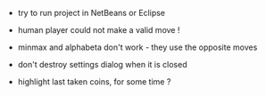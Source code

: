 
- try to run project in NetBeans or Eclipse
- human player could not make a valid move !
- minmax and alphabeta don't work - they use the opposite moves

- don't destroy settings dialog when it is closed
- highlight last taken coins, for some time ?

